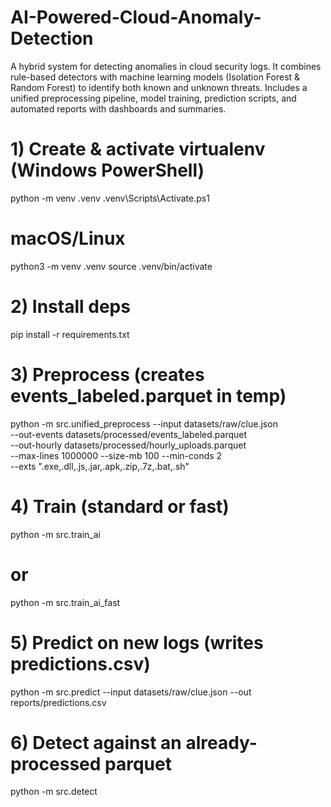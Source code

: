 # AI-Powered-Cloud-Anomaly-Detection
A hybrid system for detecting anomalies in cloud security logs. It combines rule-based detectors with machine learning models (Isolation Forest &amp; Random Forest) to identify both known and unknown threats. Includes a unified preprocessing pipeline, model training, prediction scripts, and automated reports with dashboards and summaries.
# 1) Create & activate virtualenv (Windows PowerShell)
python -m venv .venv
.venv\Scripts\Activate.ps1

# macOS/Linux
python3 -m venv .venv
source .venv/bin/activate

# 2) Install deps
pip install -r requirements.txt

# 3) Preprocess (creates events_labeled.parquet in temp)
python -m src.unified_preprocess --input datasets/raw/clue.json \
  --out-events datasets/processed/events_labeled.parquet \
  --out-hourly datasets/processed/hourly_uploads.parquet \
  --max-lines 1000000 --size-mb 100 --min-conds 2 \
  --exts ".exe,.dll,.js,.jar,.apk,.zip,.7z,.bat,.sh"

# 4) Train (standard or fast)
python -m src.train_ai
# or
python -m src.train_ai_fast

# 5) Predict on new logs (writes predictions.csv)
python -m src.predict --input datasets/raw/clue.json --out reports/predictions.csv

# 6) Detect against an already-processed parquet
python -m src.detect

